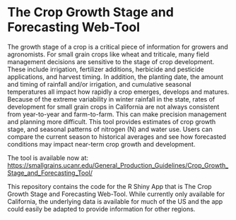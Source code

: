 # The Crop Growth Stage and Forecasting Web-Tool

The growth stage of a crop is a critical piece of information for growers and agronomists. For small grain crops like wheat and triticale, many field management decisions are sensitive to the stage of crop development. These include irrigation, fertilizer additions, herbicide and pesticide applications, and harvest timing. In addition, the planting date, the amount and timing of rainfall and/or irrigation, and cumulative seasonal temperatures all impact how rapidly a crop emerges, develops and matures. Because of the extreme variability in winter rainfall in the state, rates of development for small grain crops in California are not always consistent from year-to-year and farm-to-farm. This can make precision management and planning more difficult. This tool provides estimates of crop growth stage, and seasonal patterns of nitrogen (N) and water use. Users can compare the current season to historical averages and see how forecasted conditions may impact near-term crop growth and development.

The tool is available now at: https://smallgrains.ucanr.edu/General_Production_Guidelines/Crop_Growth_Stage_and_Forecasting_Tool/

This repository contains the code for the R Shiny App that is The Crop Growth Stage and Forecasting Web-Tool. While currently only available for California, the underlying data is available for much of the US and the app could easily be adapted to provide information for other regions.

